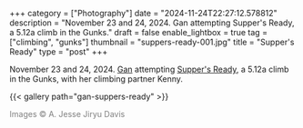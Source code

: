 +++
category = ["Photography"]
date = "2024-11-24T22:27:12.578812"
description = "November 23 and 24, 2024. Gan attempting Supper's Ready, a 5.12a climb in the Gunks."
draft = false
enable_lightbox = true
tag = ["climbing", "gunks"]
thumbnail = "suppers-ready-001.jpg"
title = "Supper's Ready"
type = "post"
+++

November 23 and 24, 2024. [Gan](https://www.instagram.com/zganee/) attempting [Supper's Ready](https://www.mountainproject.com/route/105877392/suppers-ready), a 5.12a climb in the Gunks, with her climbing partner Kenny.

{{< gallery path="gan-suppers-ready" >}}

<span style="color: gray">Images &copy; A. Jesse Jiryu Davis</span>

